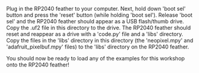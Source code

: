 Plug in the RP2040 feather to your computer. Next, hold down 'boot sel'
button and press the 'reset' button (while holding 'boot sel'). Release
'boot sel' and the RP2040 feather should appear as a USB flash/thumb
drive. Copy the .uf2 file in this directory to the drive. The RP2040
feather should reset and reappear as a drive with a 'code.py' file and
a 'libs' directory. Copy the files in the 'libs' directory in this
directory (the 'neopixel.mpy' and 'adafruit_pixelbuf.mpy' files)
to the 'libs' directory on the RP2040 feather.

You should now be ready to load any of the examples for this workshop
onto the RP2040 feather!
